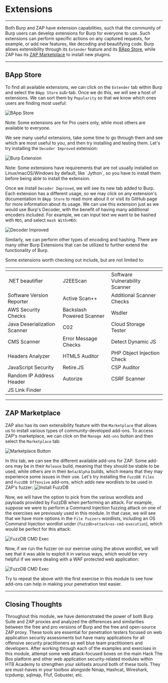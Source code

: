 
<h1>Extensions</h1>
<hr/>
<p>Both Burp and ZAP have extension capabilities, such that the community of Burp users can develop extensions for Burp for everyone to use. Such extensions can perform specific actions on any captured requests, for example, or add new features, like decoding and beautifying code. Burp allows extensibility through its <code>Extender</code> feature and its <a href="https://portswigger.net/bappstore">BApp Store</a>, while ZAP has its <a href="https://www.zaproxy.org/addons/">ZAP Marketplace</a> to install new plugins.</p>
<hr/>
<h2>BApp Store</h2>
<p>To find all available extensions, we can click on the <code>Extender</code> tab within Burp and select the <code>BApp Store</code> sub-tab. Once we do this, we will see a host of extensions. We can sort them by <code>Popularity</code> so that we know which ones users are finding most useful:</p>
<p><img alt="BApp Store" src="https://academy.hackthebox.com/storage/modules/110/burp_bapp_store.jpg"/></p>
<div class="card bg-light">
<div class="card-body">
<p class="mb-0">Note: Some extensions are for Pro users only, while most others are available to everyone.</p>
</div>
</div>
<p>We see many useful extensions, take some time to go through them and see which are most useful to you, and then try installing and testing them. Let's try installing the <code>Decoder Improved</code> extension:</p>
<p><img alt="Burp Extension" src="https://academy.hackthebox.com/storage/modules/110/burp_extension.jpg"/></p>
<div class="card bg-light">
<div class="card-body">
<p class="mb-0">Note: Some extensions have requirements that are not usually installed on Linux/macOS/Windows by default, like `Jython`, so you have to install them before being able to install the extension.</p>
</div>
</div>
<p>Once we install <code>Decoder Improved</code>, we will see its new tab added to Burp. Each extension has a different usage, so we may click on any extension's documentation in <code>BApp Store</code> to read more about it or visit its GitHub page for more information about its usage. We can use this extension just as we would use Burp's Decoder, with the benefit of having many additional encoders included. For example, we can input text we want to be hashed with <code>MD5</code>, and select <code>Hash With&gt;MD5</code>:</p>
<p><img alt="Decoder Improved" src="https://academy.hackthebox.com/storage/modules/110/burp_extension_decoder_improved.jpg"/></p>
<p>Similarly, we can perform other types of encoding and hashing. There are many other Burp Extensions that can be utilized to further extend the functionality of Burp.</p>
<p>Some extensions worth checking out include, but are not limited to:</p>
<table>
<thead>
<tr>
<th></th>
<th></th>
<th></th>
</tr>
</thead>
<tbody>
<tr>
<td>.NET beautifier</td>
<td>J2EEScan</td>
<td>Software Vulnerability Scanner</td>
</tr>
<tr>
<td>Software Version Reporter</td>
<td>Active Scan++</td>
<td>Additional Scanner Checks</td>
</tr>
<tr>
<td>AWS Security Checks</td>
<td>Backslash Powered Scanner</td>
<td>Wsdler</td>
</tr>
<tr>
<td>Java Deserialization Scanner</td>
<td>C02</td>
<td>Cloud Storage Tester</td>
</tr>
<tr>
<td>CMS Scanner</td>
<td>Error Message Checks</td>
<td>Detect Dynamic JS</td>
</tr>
<tr>
<td>Headers Analyzer</td>
<td>HTML5 Auditor</td>
<td>PHP Object Injection Check</td>
</tr>
<tr>
<td>JavaScript Security</td>
<td>Retire.JS</td>
<td>CSP Auditor</td>
</tr>
<tr>
<td>Random IP Address Header</td>
<td>Autorize</td>
<td>CSRF Scanner</td>
</tr>
<tr>
<td>JS Link Finder</td>
<td></td>
<td></td>
</tr>
</tbody>
</table>
<hr/>
<h2>ZAP Marketplace</h2>
<p>ZAP also has its own extensibility feature with the <code>Marketplace</code> that allows us to install various types of community-developed add-ons. To access ZAP's marketplace, we can click on the <code>Manage Add-ons</code> button and then select the <code>Marketplace</code> tab:</p>
<p><img alt="Marketplace Button" src="https://academy.hackthebox.com/storage/modules/110/zap_marketplace_button.jpg"/></p>
<p>In this tab, we can see the different available add-ons for ZAP. Some add-ons may be in their <code>Release</code> build, meaning that they should be stable to be used, while others are in their <code>Beta/Alpha</code> builds, which means that they may experience some issues in their use. Let's try installing the <code>FuzzDB Files</code> and <code>FuzzDB Offensive</code> add-ons, which adds new wordlists to be used in ZAP's fuzzer:
<img alt="Install FuzzDB" src="https://academy.hackthebox.com/storage/modules/110/zap_fuzzdb_install.jpg"/></p>
<p>Now, we will have the option to pick from the various wordlists and payloads provided by FuzzDB when performing an attack. For example, suppose we were to perform a Command Injection fuzzing attack on one of the exercises we previously used in this module. In that case, we will see that we have more options in the <code>File Fuzzers</code> wordlists, including an OS Command Injection wordlist under (<code>fuzzdb&gt;attack&gt;os-cmd-execution</code>), which would be perfect for this attack:</p>
<p><img alt="FuzzDB CMD Exec" src="https://academy.hackthebox.com/storage/modules/110/zap_fuzzdb_cmd_exec.jpg"/></p>
<p>Now, if we run the fuzzer on our exercise using the above wordlist, we will see that it was able to exploit it in various ways, which would be very helpful if we were dealing with a WAF protected web application:</p>
<p><img alt="FuzzDB CMD Exec" src="https://academy.hackthebox.com/storage/modules/110/zap_fuzzer_cmd_inj.jpg"/></p>
<p>Try to repeat the above with the first exercise in this module to see how add-ons can help in making your penetration test easier.</p>
<hr/>
<h2>Closing Thoughts</h2>
<p>Throughout this module, we have demonstrated the power of both Burp Suite and ZAP proxies and analyzed the differences and similarities between the free and pro versions of Burp and the free and open-source ZAP proxy. These tools are essential for penetration testers focused on web application security assessments but have many applications for all offensive security practitioners as well blue team practitioners and developers. After working through each of the examples and exercises in this module, attempt some web attack-focused boxes on the main Hack The Box platform and other web application security-related modules within HTB Academy to strengthen your skillsets around both of these tools. They are must-haves in your toolbox alongside Nmap, Hashcat, Wireshark, tcpdump, sqlmap, Ffuf, Gobuster, etc.</p>
